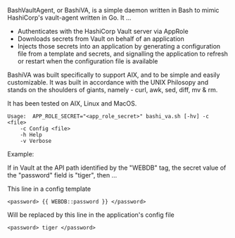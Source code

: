 BashVaultAgent, or BashiVA, is a simple daemon written in Bash
to mimic HashiCorp's vault-agent written in Go.
It ...
  - Authenticates with the HashiCorp Vault server via AppRole
  - Downloads secrets from Vault on behalf of an application
  - Injects those secrets into an application by generating
    a configuration file from a template and secrets, and signalling the 
    application to refresh or restart when the configuration file is available

BashiVA was built specifically to support AIX, and to be simple
and easily customizable. It was built in accordance with the UNIX Philosopy and
stands on the shoulders of giants, namely - curl, awk, sed, diff, mv & rm.
  
It has been tested on AIX, Linux and MacOS.

```
Usage:  APP_ROLE_SECRET="<app_role_secret>" bashi_va.sh [-hv] -c <file>
    -c Config <file>
    -h Help
    -v Verbose
```

Example:

  If in Vault at the API path identified by the "WEBDB" tag,
  the secret value of the "password" field is "tiger", then ...

  This line in a config template

    <password> {{ WEBDB::password }} </password>

  Will be replaced by this line in the application's config file

    <password> tiger </password>
